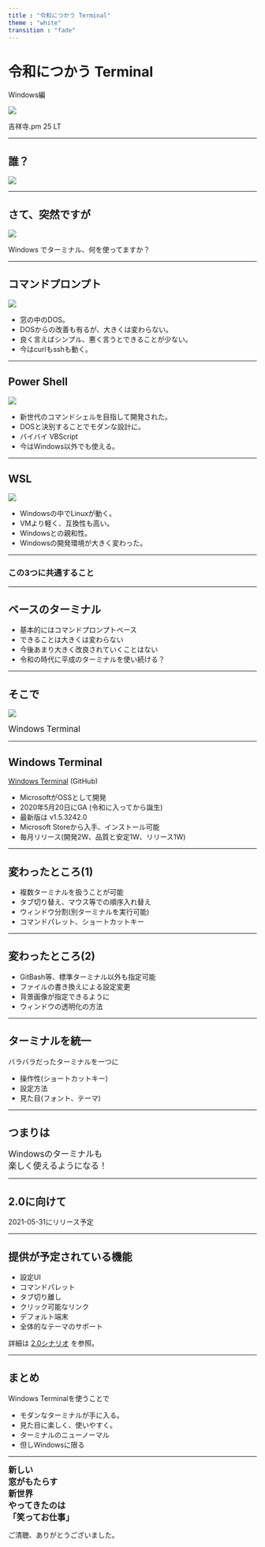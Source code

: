 ```yaml
---
title : "令和につかう Terminal"
theme : "white"
transition : "fade"
---
```


# 令和につかう Terminal

Windows編

![](img/kichijyojipm.png)

吉祥寺.pm 25 LT

---

## 誰？

![](img/prof.png)

---

## さて、突然ですが

![](img/terminal.png)

Windows でターミナル、何を使ってますか？

---

## コマンドプロンプト

![](img/cmd.png)

* 窓の中のDOS。
* DOSからの改善も有るが、大きくは変わらない。
* 良く言えばシンプル、悪く言うとできることが少ない。
* 今はcurlもsshも動く。

---

## Power Shell

![](img/powershell.png)

* 新世代のコマンドシェルを目指して開発された。
* DOSと決別することでモダンな設計に。
* バイバイ VBScript
* 今はWindows以外でも使える。

---

## WSL

![](img/wsl.png)

* Windowsの中でLinuxが動く。
* VMより軽く、互換性も高い。
* Windowsとの親和性。
* Windowsの開発環境が大きく変わった。

---

### この3つに共通すること

---

## ベースのターミナル

* 基本的にはコマンドプロンプトベース
* できることは大きくは変わらない
* 今後あまり大きく改良されていくことはない
* 令和の時代に平成のターミナルを使い続ける？

---

## そこで

![](img/wt.png)

<big>Windows Terminal</big>

---

## Windows Terminal

[Windows Terminal](https://github.com/microsoft/terminal) (GitHub)

* MicrosoftがOSSとして開発
* 2020年5月20日にGA (令和に入ってから誕生)
* 最新版は v1.5.3242.0
* Microsoft Storeから入手、インストール可能
* 毎月リリース(開発2W、品質と安定1W、リリース1W)

---

## 変わったところ(1)

* 複数ターミナルを扱うことが可能
* タブ切り替え、マウス等での順序入れ替え
* ウィンドウ分割(別ターミナルを実行可能)
* コマンドパレット、ショートカットキー

---

## 変わったところ(2)

* GitBash等、標準ターミナル以外も指定可能
* ファイルの書き換えによる設定変更
* 背景画像が指定できるように
* ウィンドウの透明化の方法

---

## ターミナルを統一

バラバラだったターミナルを一つに

* 操作性(ショートカットキー)
* 設定方法
* 見た目(フォント、テーマ)

---

## つまりは

<big>Windowsのターミナルも<br>
楽しく使えるようになる！</big>

---

## 2.0に向けて

2021-05-31にリリース予定

---

## 提供が予定されている機能

* 設定UI
* コマンドパレット
* タブ切り離し
* クリック可能なリンク
* デフォルト端末
* 全体的なテーマのサポート

詳細は [2.0シナリオ](https://a4fhyacqjlgge3ajkribfidtye--github-com.translate.goog/microsoft/terminal/blob/main/doc/terminal-v2-roadmap.md#20-scenarios) を参照。

---

## まとめ

Windows Terminalを使うことで

* モダンなターミナルが手に入る。
* 見た目に楽しく、使いやすく。
* ターミナルのニューノーマル
* 但しWindowsに限る

---

<b><big>新しい<br>
窓がもたらす<br>
新世界<br>
やってきたのは<br>
「笑ってお仕事」<br>
</big></b>


ご清聴、ありがとうございました。
